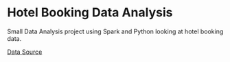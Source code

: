 # Hotel Booking Data Analysis
Small Data Analysis project using Spark and Python looking at hotel booking data.

[Data Source](https://www.kaggle.com/datasets/jessemostipak/hotel-booking-demand)